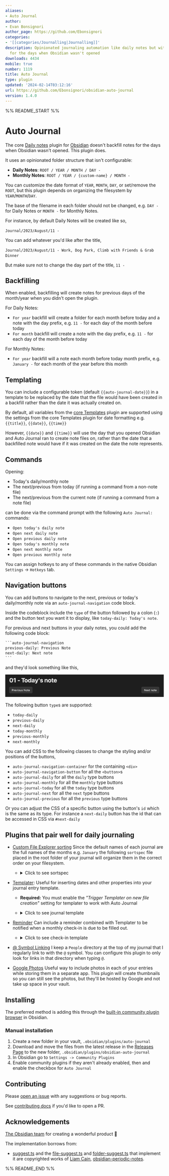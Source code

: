 ```yaml
---
aliases:
- Auto Journal
author:
- Evan Bonsignori
author_page: https://github.com/Ebonsignori
categories:
- '[[categories/Journalling|Journalling]]'
description: Opinionated journaling automation like daily notes but with backfills
  for the days when Obsidian wasn't opened
downloads: 4434
mobile: true
number: 1119
title: Auto Journal
type: plugin
updated: '2024-02-14T03:12:16'
url: https://github.com/Ebonsignori/obsidian-auto-journal
version: 1.4.0
---
```


%% README_START %%

# Auto Journal

The core [Daily notes](https://help.obsidian.md/Plugins/Daily+notes) plugin for [Obsidian](https://obsidian.md/) doesn't backfill notes for the days when Obsidian wasn't opened. This plugin does.

It uses an opinionated folder structure that isn't configurable:

-   **Daily Notes**: `ROOT / YEAR / MONTH / DAY -`
-   **Monthly Notes**: `ROOT / YEAR / {custom-name} / MONTH -`

You can customize the date format of `YEAR`, `MONTH`, `DAY`, or set/remove the `ROOT`, but this plugin depends on organizing the filesystem by `YEAR`/`MONTH`/`DAY`.

The base of the filename in each folder should not be changed, e.g. `DAY -` for Daily Notes or `MONTH -` for Monthly Notes.

For instance, by default Daily Notes will be created like so,

`Journal/2023/August/11 -`

You can add whatever you'd like after the title,

`Journal/2023/August/11 - Work, Dog Park, Climb with Friends & Grab Dinner`

But make sure not to change the day part of the title, `11 -`

## Backfilling

When enabled, backfilling will create notes for previous days of the month/year when you didn't open the plugin.

For Daily Notes:

-   `For year` backfill will create a folder for each month before today and a note with the day prefix, e.g. `11 -` for each day of the month before today
-   `For month` backfill will create a note with the day prefix, e.g. `11 -` for each day of the month before today

For Monthly Notes:

-   `For year` backfill will a note each month before today month prefix, e.g. `January -` for each month of the year before this month

## Templating

You can include a configurable token (default `{{auto-journal-date}}`) in a template to be replaced by the date that the file would have been created in a backfill rather than the date it was actually created on.

By default, all variables from the [core Templates](https://help.obsidian.md/Plugins/Templates) plugin are supported using the settings from the core Templates plugin for date formatting e.g. `{{title}}`, `{{date}}`, `{{time}}`

However, `{{date}}` and `{{time}}` will use the day that you opened Obsidian and Auto Journal ran to create note files on, rather than the date that a backfilled note would have if it was created on the date the note represents. 

## Commands

Opening:
- Today's daily/monthly note 
- The next/previous from today (if running a command from a non-note file)
- The next/previous from the current note (if running a command from a note file)

can be done via the command prompt with the following `Auto Journal: ` commands:

-   `Open today's daily note`
-   `Open next daily note`
-   `Open previous daily note`
-   `Open today's monthly note`
-   `Open next monthly note`
-   `Open previous monthly note`

You can assign hotkeys to any of these commands in the native Obsidian `Settings` -> `Hotkeys` tab.

## Navigation buttons

You can add buttons to navigate to the next, previous or today's daily/monthly note via an `auto-journal-navigation` code block.

Inside the codeblock include the `type` of the button followed by a colon (`:`) and the button text you want it to display, like `today-daily: Today's note`.

For previous and next buttons in your daily notes, you could add the following code block:

````
```auto-journal-navigation
previous-daily: Previous Note
next-daily: Next note
```
````

and they'd look something like this,

![](https://raw.githubusercontent.com/Ebonsignori/obsidian-auto-journal/HEAD/docs/assets/prev-next-buttons.png)

The following button `type`s are supported:

-   `today-daily`
-   `previous-daily`
-   `next-daily`
-   `today-monthly`
-   `previous-monthly`
-   `next-monthly`

You can add CSS to the following classes to change the styling and/or positions of the buttons,

-   `auto-journal-navigation-container` for the containing `<div>`
-   `auto-journal-navigation-button` for all the `<button>`s
-   `auto-journal-daily` for all the `daily` type buttons
-   `auto-journal-monthly` for all the `monthly` type buttons
-   `auto-journal-today` for all the `today` type buttons
-   `auto-journal-next` for all the `next` type buttons
-   `auto-journal-previous` for all the `previous` type buttons

Or you can adjust the CSS of a specific button using the button's `id` which is the same as its type. For instance a `next-daily` button has the id that can be accessed in CSS via `#next-daily`

## Plugins that pair well for daily journaling

-   [Custom File Explorer sorting](https://github.com/SebastianMC/obsidian-custom-sort) Since the default names of each journal are the full names of the months e.g. `January` the following `sortspec` file placed in the root folder of your journal will organize them in the correct order on your filesystem.

    -   <details>
        <summary>
        Click to see sortspec
        </summary>

        ```
        ---
        sorting-spec: |
         target-folder: /*
         README
         Check-Ins
         January...
         February...
         March...
         April...
         May...
         June...
         July...
         August...
         September...
         October...
         November...
         December...
         ...
         < a-z
         assets
        ---
        ```

        </details>

-   [Templater](https://github.com/SilentVoid13/Templater): Useful for inserting dates and other properties into your journal entry template.

    -   **Required:** You must enable the _"Trigger Templater on new file creation"_ setting for templater to work with Auto Journal
    -   <details>
        <summary>
        Click to see journal template
        </summary>

        ```
        ---
        date: {{auto-journal-date}}
        tag: journal
        ---

        # <% moment(tp.frontmatter.date).format("dddd, MMMM DD, YYYY") %> 📆

        ## People 👤
        -

        ## Grateful For 💙


        ## Photos 📸

        ```

        The frontmatter date set via Auto Journal token can be consumed by Templater in other functions, e.g. `<% moment(tp.frontmatter.date).format("dddd, MMMM DD, YYYY") %>`

        </details>

-   [Reminder](https://github.com/uphy/obsidian-reminder) Can include a reminder combined with Templater to be notified when a monthly check-in is due to be filled out.

    -   <details>
        <summary>
        Click to see check-in template
        </summary>

        ```
        ---
        date: {{auto-journal-date}}
        tag: check-in
        ---
        # **<% moment(tp.frontmatter.date).format("MMMM, YYYY") %>  Check In** 📆

        - [ ] Fill out Check In  📆 <% moment(tp.frontmatter.date).format("YYYY-MM-DD") %>

        ### 1. How are you? How was this month?


        ### 2. What did you prioritize this month?


        ### 3. Where do you see yourself in 1, 3, & 5 years? Has your long term vision changed?


        ### 4. Are your habits and goals aligned with this current vision? If so what needs to be changed to meet them?


        ### 5. Is there anything missing from your life?


        ### 6. Take back to reflect on the month. What progress did you make? What are you grateful for?


        ### 7. What are looking forward to in the next month?
        ```

        The above example uses the Tasks Plugin date format which must be set in Reminder's settings.

        </details>

-   [@ Symbol Linking](https://github.com/Ebonsignori/obsidian-at-symbol-linking) I keep a `People` directory at the top of my journal that I regularly link to with the `@` symbol. You can configure this plugin to only look for links in that directory when typing `@`.

-   [Google Photos](https://github.com/alangrainger/obsidian-google-photos) Useful way to include photos in each of your entries while storing them in a separate app. This plugin will create thumbnails so you can still see the photos, but they'll be hosted by Google and not take up space in your vault.

## Installing

The preferred method is adding this through the [built-in community plugin browser](https://help.obsidian.md/Extending+Obsidian/Community+plugins) in Obsidian.

### Manual installation

1. Create a new folder in your vault, `.obsidian/plugins/auto-journal`
1. Download and move the files from the latest release in the [Releases Page](https://github.com/Ebonsignori/obsidian-auto-journal/releases) to the new folder, `.obsidian/plugins/obsidian-auto-journal`
1. In Obsidian go to `Settings -> Community Plugins`
1. Enable community plugins if they aren't already enabled, then and enable the checkbox for `Auto Journal`

## Contributing

Please [open an issue](https://github.com/Ebonsignori/obsidian-auto-journal/issues/new) with any suggestions or bug reports.

See [contributing docs](docs/contributing.md) if you'd like to open a PR.

## Acknowledgements

[The Obsidian team](https://obsidian.md/about) for creating a wonderful product :purple_heart:

The implementation borrows from:

-   [suggest.ts](./src/utils/suggest.ts) and the [file-suggest.ts](./src/settings/file-suggest.ts) and [folder-suggest.ts](./src/settings/folder-suggest.ts) that implement it are copyrighted works of [Liam Cain](https://github.com/liamcain), [obsidian-periodic-notes](https://github.com/liamcain/obsidian-periodic-notes).


%% README_END %%
